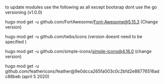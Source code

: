 to update modules use the following as all except bootsrap dont use the go versioning (v1.0.0)

hugo mod get -u github.com/FortAwesome/Font-Awesome@5.15.3  (Change version)

hugo mod get -u github.com/twbs/icons  (version doesnt need to be specified )

hugo mod get -u github.com/simple-icons/simple-icons@4.16.0 (change version)

hugo mod get -u github.com/feathericons/feather@9e0dcca265fa003c0c2bfd2e88776516adc88beb (april 5 2020)